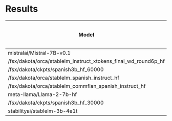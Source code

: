 # Results
|                             Model                              | Average | ARC Challenge (es)<br>(acc_norm) | HellaSwag (es)<br>(acc_norm) | MMLU (es)<br>(acc) | TruthfulQA (es)<br>(mc2) |
| -------------------------------------------------------------- | ------: | -------------------------------: | ---------------------------: | -----------------: | -----------------------: |
| mistralai/Mistral-7B-v0.1                                      |   46.53 |                            40.00 |                        64.10 |              37.27 |                    44.75 |
| /fsx/dakota/orca/stablelm_instruct_xtokens_final_wd_round6p_hf |   41.09 |                            34.27 |                        53.13 |              29.62 |                    47.34 |
| /fsx/dakota/ckpts/spanish3b_hf_60000                           |   41.04 |                            35.64 |                        61.43 |              26.76 |                    40.35 |
| /fsx/dakota/orca/stablelm_spanish_instruct_hf                  |   40.80 |                            34.44 |                        54.32 |              31.47 |                    42.98 |
| /fsx/dakota/orca/stablelm_commflan_spanish_instruct_hf         |   40.42 |                            34.87 |                        53.48 |              30.92 |                    42.39 |
| meta-llama/Llama-2-7b-hf                                       |   40.11 |                            34.19 |                        56.76 |              28.46 |                    41.03 |
| /fsx/dakota/ckpts/spanish3b_hf_30000                           |   39.57 |                            32.82 |                        59.42 |              25.94 |                    40.08 |
| stabilityai/stablelm-3b-4e1t                                   |   39.03 |                            32.48 |                        53.22 |              28.26 |                    42.18 |
